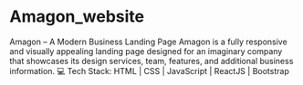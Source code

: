# Amagon_website
Amagon – A Modern Business Landing Page  Amagon is a fully responsive and visually appealing landing page designed for an imaginary company that showcases its design services, team, features, and additional business information.  💻 Tech Stack: HTML | CSS | JavaScript | ReactJS | Bootstrap  
